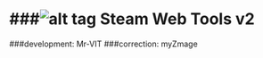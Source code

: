 ###![alt tag](http://mr-vit.github.io/SteamWebTools/icon-64.png)
Steam Web Tools v2
===
###development: Mr-VIT
###correction: myZmage
